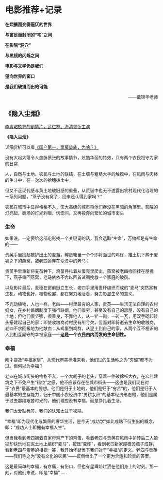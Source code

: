 # 电影推荐+记录

**在熙攘而变得逼仄的世界**

**与富足而封闭的“宅”之间**

**在影院“洞穴”**

**与黑镜的闪烁之间**

**电影与文学仍是我们**

**望向世界的窗口**

**是我们破镜而出的可能**

<div style="text-align: right; ">——戴锦华老师</div>

## 《隐入尘烟》

<u>李睿珺执导的剧情片，武仁林、海清领衔主演</u>

**《隐入尘烟》**

详细赏析可以看[《国产第一，票房垫底，为啥？》](http://mp.weixin.qq.com/s?__biz=MzIyNzQ3ODU3OQ==&mid=2247592512&idx=1&sn=dfff869e833c8cbfc85930542290c376&chksm=e863b71cdf143e0acbf978d4e0e8ab46bbee9175e191b83958758d7b4ce02bed8aca0b49c028&mpshare=1&scene=23&srcid=0719vowFUeOQ0xqnJvvj49aT&sharer_sharetime=1659193816414&sharer_shareid=966db85178d7c7a9fb3fb7f3f9415fa7#rd
)

没有大起大落令人血脉偾张的故事情节，炫酷华丽的特效，只有两个农民相守为家的日常

人，自然与土地，农民与土地的联结，在土壤与粗糙大手的触摸中，在风雨与肉体的争斗中，在一次次的拾穗拨土中。

但又不乏现代感与黄土地破旧感的重叠，从荒诞中也无不透露出农村现代化治理的一系列问题，“燕子没有窝了，回来还认得到家吗？”

农民在城市中显得格格不入，偌大高级的城市将他们吞没在黑暗的角落里。影院的灯亮起，商场的灯光刺眼，恍惚间，又再投奔向繁忙的城市街头

### 生命

如果说，一定要给这部电影找一个关键词的话，我会选取“生命”，万物都是有生命的——

贵英手里捡起被铲出土的麦苗，孵蛋箱里一个个即将面世的鸡仔，推土机下葬于废墟之下的燕窝，被老四抛弃在沙漠中的老马；

贵英手里重新将麦苗种下，鸡苗挣扎着从蛋壳里爬出，燕窝被老四捡回挂在屋檐下，燕子重回燕窝，老马依依不舍以回首试图挽救一个家庭的破裂。

以及影片最后，麦穗在窗前挺立生长，老四手里用麦秆编织而成的“麦马”突然富有生机，动物也好，植物也罢，都在努力地活着，努力彰显生命的意义。

不光动植物，人也一样。老四——村里最穷的人家，贵英——生活无法自理的农村妇女，在乡村婚姻制度下强行联姻，他们很穷，甚至没有自己的房屋，没有自己的土地；但他们很坚强，很善良，不靠他人，从一铲一锹，一砖一瓦，用双手砌起砖头搭建起自己的家；即使收粮商对村民有所亏欠，但面对即将逝去生命的收粮商，老四不求回报地为他献血；从鸡蛋到鸡群，从泥土到自己的家，从两个互不相识的人到相互厮守的幸福家庭——**这是一个农民由内而发的生命韧性。**

### 幸福

刚才提及“幸福家庭”，从现代审美标准来看，他们过的生活称之为“穷酸”都不为过。但何以为幸福？

老四在城市街头的格格不入，一个大胡子的老头，穿着一件破棉袄大衣，在宏伟建筑之下不免产生“错位”之感，他不应该存在在城市街头——这也是我们现在对于“农民”最基本的臆想。他们是归于土地的，他们是归于“穷苦”的，他们是归于人最基本的生存能力，归于中国小农经济中“男耕女织”的基本经济形态的，他们是属于过去那段艰苦时光的，他们理应没有幸福，而是挣扎着生活。

我们太爱贴标签，我们的认知太过于狭隘。

“幸福”即为现代化与繁荣的奢华生活，是今天“成功学”如此成熟下衍生出的概念，即：“成功人士即拥有幸福人生”。

但当我看到老四抱着自家母鸡产下的鸡蛋，看着老四与贵英在风雨中护砖后二人狼狈却快乐地在泥土地上编织“麦马”，按压“麦印”，看到老四新家屋檐旁燕子成群，看到老四与贵英的相视一笑，我开始怀疑当下我们对于“幸福”的定义，老四与贵英——我们称之为“没有文化的农民”——反倒给出了一个更为合适和珍贵的答案。

这是最简单的幸福，有疼痛，有伤口，但也有星辉灿烂洒在他们身上的时刻。那一刻，对他们来说，即是“幸福”……
